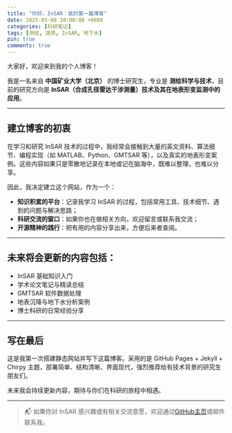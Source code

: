 ```yaml
---
title: "你好，InSAR：我的第一篇博客"
date: 2025-05-08 20:00:00 +0800
categories: [科研笔记]
tags: [测绘, 遥感, InSAR, 地下水]
pin: true
comments: true
---
```


大家好，欢迎来到我的个人博客！

我是一名来自 **中国矿业大学（北京）** 的博士研究生，专业是 **测绘科学与技术**，目前的研究方向是 **InSAR（合成孔径雷达干涉测量）技术及其在地表形变监测中的应用**。

---

## 建立博客的初衷

在学习和研究 InSAR 技术的过程中，我经常会接触到大量的英文资料、算法细节、编程实现（如 MATLAB、Python、GMTSAR 等），以及真实的地表形变案例。这些内容如果只是零散地记录在本地或记在脑海中，既难以整理，也难以分享。

因此，我决定建立这个网站，作为一个：

- **知识积累的平台**：记录我学习 InSAR 的过程，包括常用工具、技术细节、遇到的问题与解决思路；
- **科研交流的窗口**：如果你也在做相关方向，欢迎留言或联系我交流；
- **开源精神的践行**：把有用的内容分享出来，方便后来者查阅。

---

## 未来将会更新的内容包括：

- InSAR 基础知识入门
- 学术论文笔记与精读总结
- GMTSAR 软件数据处理
- 地表沉降与地下水分析案例
- 博士科研的日常经验分享

---

## 写在最后

这是我第一次搭建静态网站并写下这篇博客。采用的是 GitHub Pages + Jekyll + Chirpy 主题，部署简单、结构清晰、界面现代，强烈推荐给有技术背景的研究生朋友们。

未来我会持续更新内容，期待与你们在科研的旅程中相遇。

---

> 📬 如果你对 InSAR 感兴趣或有相关交流意愿，欢迎通过[GitHub主页](https://github.com/1ife1over)或邮件联系我。

